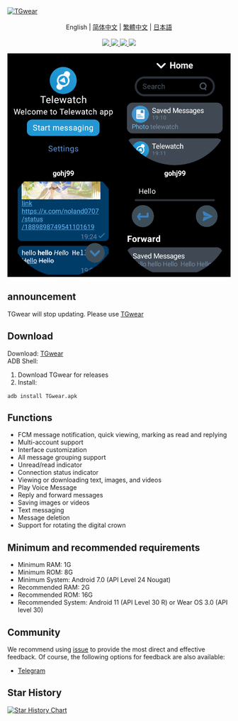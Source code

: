 <a href="https://github.com/gohj99/TGwear">
<img src="https://socialify.git.ci/gohj99/TGwear/image?description=1&descriptionEditable=A%20Telegram%20clients%20for%20Android%20watch&font=KoHo&forks=1&issues=1&logo=https://github.com/gohj99/TGwear/blob/master/TGwear.png?raw=true?raw=true&name=1&owner=1&pattern=Circuit%20Board&pulls=1&stargazers=1&theme=Auto" alt="TGwear" />
</a>

<div align="center">
  <br/>
  <div>
      English | <a href="./README.zh-CN.md">简体中文</a> | <a href="./README.zh-TW.md">繁體中文</a> | <a href="./README.ja-JP.md">日本語</a>
  </div>
  <br/>

<div>
    <a href="https://github.com/gohj99/TGwear/blob/master/LICENSE">
      <img
        src="https://img.shields.io/github/license/gohj99/TGwear?style=flat-square"
      />
    </a >
    <a href="https://github.com/gohj99/TGwear/releases">
      <img
        src="https://img.shields.io/github/downloads/gohj99/TGwear/total?style=flat-square"
      />  
    </a >
    <a href="https://apt.izzysoft.de/fdroid/index/apk/TGwear">
      <img
        src="https://img.shields.io/endpoint?url=https://apt.izzysoft.de/fdroid/api/v1/shield/TGwear&style=flat-square"
      />  
    </a >
    <a href="https://github.com/MShawon/github-clone-count-badge">
      <img
        src="https://img.shields.io/badge/dynamic/json?color=success&label=Views&query=count&url=https://gist.githubusercontent.com/gohj99/684cffa329b5078706dce53f396d67bb/raw/traffic.json&logo=github&style=flat-square"
      />  
    </a >
  </div>
</div>

![Screenshot](Screenshot.png)

## announcement

TGwear will stop updating. Please use [TGwear](https://github.com/tgwear/tgwear)

## Download

Download: [TGwear](https://github.com/gohj99/TGwear/releases)  
ADB Shell:

1. Download TGwear for releases
2. Install:

```shell
adb install TGwear.apk
```

## Functions

- FCM message notification, quick viewing, marking as read and replying
- Multi-account support
- Interface customization
- All message grouping support
- Unread/read indicator
- Connection status indicator
- Viewing or downloading text, images, and videos
- Play Voice Message
- Reply and forward messages
- Saving images or videos
- Text messaging
- Message deletion
- Support for rotating the digital crown

## Minimum and recommended requirements

- Minimum RAM: 1G
- Minimum ROM: 8G
- Minimum System: Android 7.0 (API Level 24 Nougat)
- Recommended RAM: 2G
- Recommended ROM: 16G
- Recommended System: Android 11 (API Level 30 R) or Wear OS 3.0 (API level 30)

## Community

We recommend using [issue](https://github.com/gohj99/TGwear/issues) to provide the most direct
and effective feedback. Of course, the following options for feedback are also available:

- [Telegram](https://t.me/teleAndroidwatch)

## Star History

<a href="https://star-history.com/#gohj99/TGwear&Date">
 <picture>
   <source media="(prefers-color-scheme: dark)" srcset="https://api.star-history.com/svg?repos=gohj99/TGwear&type=Date&theme=dark" />
   <source media="(prefers-color-scheme: light)" srcset="https://api.star-history.com/svg?repos=gohj99/TGwear&type=Date" />
   <img alt="Star History Chart" src="https://api.star-history.com/svg?repos=gohj99/TGwear&type=Date" />
 </picture>
</a>
